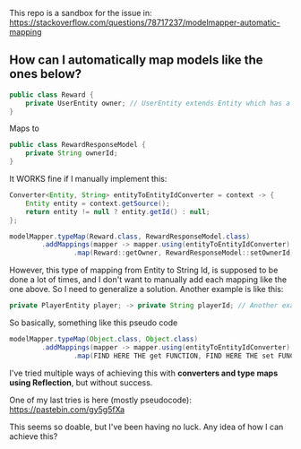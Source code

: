 This repo is a sandbox for the issue in: https://stackoverflow.com/questions/78717237/modelmapper-automatic-mapping

How can I automatically map models like the ones below?
----

```java
public class Reward {
    private UserEntity owner; // UserEntity extends Entity which has a .getId()
}
```
Maps to
```java
public class RewardResponseModel {
    private String ownerId;
}
```

It WORKS fine if I manually implement this:

```java
Converter<Entity, String> entityToEntityIdConverter = context -> {
    Entity entity = context.getSource();
    return entity != null ? entity.getId() : null;
};

modelMapper.typeMap(Reward.class, RewardResponseModel.class)
        .addMappings(mapper -> mapper.using(entityToEntityIdConverter)
                .map(Reward::getOwner, RewardResponseModel::setOwnerId));
```

However, this type of mapping from Entity to String Id, is supposed to be done a lot of times, and I don't want to manually add each mapping like the one above. So I need to generalize a solution. Another example is like this:

```java
private PlayerEntity player; -> private String playerId; // Another example
```

So basically, something like this pseudo code

```java
modelMapper.typeMap(Object.class, Object.class)
        .addMappings(mapper -> mapper.using(entityToEntityIdConverter)
                .map(FIND HERE THE get FUNCTION, FIND HERE THE set FUNCTION));
```

I've tried multiple ways of achieving this with **converters and type maps using Reflection**, but without success. 

One of my last tries is here (mostly pseudocode): https://pastebin.com/gy5g5fXa

This seems so doable, but I've been having no luck. Any idea of how I can achieve this?
